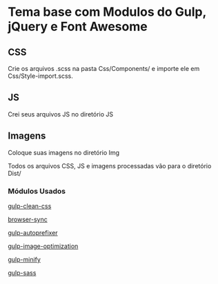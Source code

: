 # Tema base com Modulos do Gulp, jQuery e Font Awesome

<h2>CSS</h2>
<p>Crie os arquivos .scss na pasta Css/Components/ e importe ele em Css/Style-import.scss.</p>

<h2>JS</h2>
<p>Crei seus arquivos JS no diretório JS</p>

<h2>Imagens</h2>
<p>Coloque suas imagens no diretório Img</p>

<p>Todos os arquivos CSS, JS e imagens processadas vão para o diretório Dist/</p>

<h3>Módulos Usados</h3>
<a target="_blank" href="https://github.com/scniro/gulp-clean-css/issues">gulp-clean-css</a>

<a target="_blank" href="http://www.browsersync.io/">browser-sync</a>

<a target="_blank" href="https://github.com/sindresorhus/gulp-autoprefixer">gulp-autoprefixer</a>

<a target="_blank" href="github.com/firetix/gulp-image-optimization">gulp-image-optimization</a>

<a target="_blank" href="https://github.com/hustxiaoc/gulp-minify">gulp-minify</a>

<a target="_blank" href="github.com/dlmanning/gulp-sass">gulp-sass</a>
